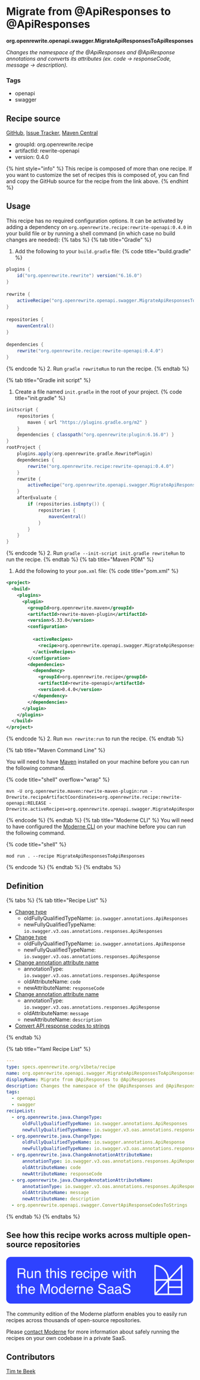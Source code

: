 # Migrate from @ApiResponses to @ApiResponses

**org.openrewrite.openapi.swagger.MigrateApiResponsesToApiResponses**

_Changes the namespace of the @ApiResponses and @ApiResponse annotations and converts its attributes (ex. code -> responseCode, message -> description)._

### Tags

* openapi
* swagger

## Recipe source

[GitHub](https://github.com/openrewrite/rewrite-openapi/blob/main/src/main/resources/META-INF/rewrite/swagger-2.yml), [Issue Tracker](https://github.com/openrewrite/rewrite-openapi/issues), [Maven Central](https://central.sonatype.com/artifact/org.openrewrite.recipe/rewrite-openapi/0.4.0/jar)

* groupId: org.openrewrite.recipe
* artifactId: rewrite-openapi
* version: 0.4.0

{% hint style="info" %}
This recipe is composed of more than one recipe. If you want to customize the set of recipes this is composed of, you can find and copy the GitHub source for the recipe from the link above.
{% endhint %}

## Usage

This recipe has no required configuration options. It can be activated by adding a dependency on `org.openrewrite.recipe:rewrite-openapi:0.4.0` in your build file or by running a shell command (in which case no build changes are needed): 
{% tabs %}
{% tab title="Gradle" %}
1. Add the following to your `build.gradle` file:
{% code title="build.gradle" %}
```groovy
plugins {
    id("org.openrewrite.rewrite") version("6.16.0")
}

rewrite {
    activeRecipe("org.openrewrite.openapi.swagger.MigrateApiResponsesToApiResponses")
}

repositories {
    mavenCentral()
}

dependencies {
    rewrite("org.openrewrite.recipe:rewrite-openapi:0.4.0")
}
```
{% endcode %}
2. Run `gradle rewriteRun` to run the recipe.
{% endtab %}

{% tab title="Gradle init script" %}
1. Create a file named `init.gradle` in the root of your project.
{% code title="init.gradle" %}
```groovy
initscript {
    repositories {
        maven { url "https://plugins.gradle.org/m2" }
    }
    dependencies { classpath("org.openrewrite:plugin:6.16.0") }
}
rootProject {
    plugins.apply(org.openrewrite.gradle.RewritePlugin)
    dependencies {
        rewrite("org.openrewrite.recipe:rewrite-openapi:0.4.0")
    }
    rewrite {
        activeRecipe("org.openrewrite.openapi.swagger.MigrateApiResponsesToApiResponses")
    }
    afterEvaluate {
        if (repositories.isEmpty()) {
            repositories {
                mavenCentral()
            }
        }
    }
}
```
{% endcode %}
2. Run `gradle --init-script init.gradle rewriteRun` to run the recipe.
{% endtab %}
{% tab title="Maven POM" %}
1. Add the following to your `pom.xml` file:
{% code title="pom.xml" %}
```xml
<project>
  <build>
    <plugins>
      <plugin>
        <groupId>org.openrewrite.maven</groupId>
        <artifactId>rewrite-maven-plugin</artifactId>
        <version>5.33.0</version>
        <configuration>
          
          <activeRecipes>
            <recipe>org.openrewrite.openapi.swagger.MigrateApiResponsesToApiResponses</recipe>
          </activeRecipes>
        </configuration>
        <dependencies>
          <dependency>
            <groupId>org.openrewrite.recipe</groupId>
            <artifactId>rewrite-openapi</artifactId>
            <version>0.4.0</version>
          </dependency>
        </dependencies>
      </plugin>
    </plugins>
  </build>
</project>
```
{% endcode %}
2. Run `mvn rewrite:run` to run the recipe.
{% endtab %}

{% tab title="Maven Command Line" %}

You will need to have [Maven](https://maven.apache.org/download.cgi) installed on your machine before you can run the following command.

{% code title="shell" overflow="wrap" %}
```shell
mvn -U org.openrewrite.maven:rewrite-maven-plugin:run -Drewrite.recipeArtifactCoordinates=org.openrewrite.recipe:rewrite-openapi:RELEASE -Drewrite.activeRecipes=org.openrewrite.openapi.swagger.MigrateApiResponsesToApiResponses 
```
{% endcode %}
{% endtab %}
{% tab title="Moderne CLI" %}
You will need to have configured the [Moderne CLI](https://docs.moderne.io/moderne-cli/cli-intro) on your machine before you can run the following command.

{% code title="shell" %}
```shell
mod run . --recipe MigrateApiResponsesToApiResponses
```
{% endcode %}
{% endtab %}
{% endtabs %}

## Definition

{% tabs %}
{% tab title="Recipe List" %}
* [Change type](../../java/changetype.md)
  * oldFullyQualifiedTypeName: `io.swagger.annotations.ApiResponses`
  * newFullyQualifiedTypeName: `io.swagger.v3.oas.annotations.responses.ApiResponses`
* [Change type](../../java/changetype.md)
  * oldFullyQualifiedTypeName: `io.swagger.annotations.ApiResponse`
  * newFullyQualifiedTypeName: `io.swagger.v3.oas.annotations.responses.ApiResponse`
* [Change annotation attribute name](../../java/changeannotationattributename.md)
  * annotationType: `io.swagger.v3.oas.annotations.responses.ApiResponse`
  * oldAttributeName: `code`
  * newAttributeName: `responseCode`
* [Change annotation attribute name](../../java/changeannotationattributename.md)
  * annotationType: `io.swagger.v3.oas.annotations.responses.ApiResponse`
  * oldAttributeName: `message`
  * newAttributeName: `description`
* [Convert API response codes to strings](../../openapi/swagger/convertapiresponsecodestostrings.md)

{% endtab %}

{% tab title="Yaml Recipe List" %}
```yaml
---
type: specs.openrewrite.org/v1beta/recipe
name: org.openrewrite.openapi.swagger.MigrateApiResponsesToApiResponses
displayName: Migrate from @ApiResponses to @ApiResponses
description: Changes the namespace of the @ApiResponses and @ApiResponse annotations and converts its attributes (ex. code -> responseCode, message -> description).
tags:
  - openapi
  - swagger
recipeList:
  - org.openrewrite.java.ChangeType:
      oldFullyQualifiedTypeName: io.swagger.annotations.ApiResponses
      newFullyQualifiedTypeName: io.swagger.v3.oas.annotations.responses.ApiResponses
  - org.openrewrite.java.ChangeType:
      oldFullyQualifiedTypeName: io.swagger.annotations.ApiResponse
      newFullyQualifiedTypeName: io.swagger.v3.oas.annotations.responses.ApiResponse
  - org.openrewrite.java.ChangeAnnotationAttributeName:
      annotationType: io.swagger.v3.oas.annotations.responses.ApiResponse
      oldAttributeName: code
      newAttributeName: responseCode
  - org.openrewrite.java.ChangeAnnotationAttributeName:
      annotationType: io.swagger.v3.oas.annotations.responses.ApiResponse
      oldAttributeName: message
      newAttributeName: description
  - org.openrewrite.openapi.swagger.ConvertApiResponseCodesToStrings

```
{% endtab %}
{% endtabs %}

## See how this recipe works across multiple open-source repositories

[![Moderne Link Image](/.gitbook/assets/ModerneRecipeButton.png)](https://app.moderne.io/recipes/org.openrewrite.openapi.swagger.MigrateApiResponsesToApiResponses)

The community edition of the Moderne platform enables you to easily run recipes across thousands of open-source repositories.

Please [contact Moderne](https://moderne.io/product) for more information about safely running the recipes on your own codebase in a private SaaS.

## Contributors
[Tim te Beek](mailto:tim@moderne.io)
